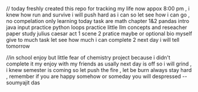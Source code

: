 // today freshly created this repo for tracking my life now appox 8:00 pm , i knew how run and survive i will push hard as i can so let see how i can go , no compelation only learning 
today task are
math chapter 1&2 
pandas intro 
java input practice 
python loops practice
little llm concepts and reseacher paper study 
julius caesar act 1 scene 2 pratice 
maybe or optional bio 
myself give to much task let see how much i can complete 2 next day i will tell tomorrow

//in school enjoy but little fear of chemistry project because i didn't complete it
my enjoy with my friends as usally 
next day is off so i will grind , i knew semester is coming so let push the fire , let be burn 
always stay hard , remember if you are happy somehow or someday you will despressed
                                                                                              --soumyajit das
